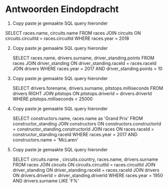 # Antwoorden Eindopdracht

1. Copy paste je gemaakte SQL query hieronder

  SELECT races.name, circuits.name FROM races JOIN circuits ON circuits.circuitId = races.circuitId WHERE races.year = 2018

2. Copy paste je gemaakte SQL query hieronder

   SELECT races.name, drivers.surname, driver_standing.points FROM races JOIN driver_standing ON driver_standing.raceId = races.raceId JOIN drivers WHERE races.year = 2017 AND driver_standing.points = 10

3. Copy paste je gemaakte SQL query hieronder

   SELECT drivers.forename, drivers.surname, pitstops.milliseconds FROM drivers RIGHT JOIN pitstops ON pitstops.driverId = drivers.driverId WHERE pitstops.milliseconds < 25000

4. Copy paste je gemaakte SQL query hieronder

   SELECT constructors.name, races.name as 'Grand Prix' FROM constructor_standing JOIN constructors ON constructors.constructorId = constructor_standing.constructorId JOIN races ON races.raceId = constructor_standing.raceId WHERE races.year = 2017 AND constructors.name = 'McLaren'

5. Copy paste je gemaakte SQL query hieronder

   SELECT circuits.name , circuits.country, races.name, drivers.surname FROM races JOIN circuits ON circuits.circuitId = races.circuitId JOIN driver_standing ON driver_standing.raceId = races.raceId JOIN drivers ON drivers.driverId = driver_standing.driverId WHERE races.year = 1950 AND drivers.surname LIKE 'F%'
